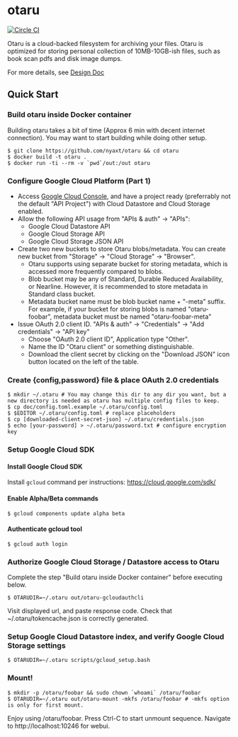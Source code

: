 # otaru
[![Circle CI](https://circleci.com/gh/nyaxt/otaru/tree/master.svg?style=shield&circle-token=99fc14b26125325054679985cf796989fcc1b8be)](https://circleci.com/gh/nyaxt/otaru/tree/master)

Otaru is a cloud-backed filesystem for archiving your files. Otaru is optimized for storing personal collection of 10MB-10GB-ish files, such as book scan pdfs and disk image dumps.

For more details, see [Design Doc](https://docs.google.com/document/d/1j57oi9LrB8Viycwx3a9B5_Bgc9tzRir3RyBr6gwBu5g/edit?usp=sharing)

## Quick Start

### Build otaru inside Docker container
Building otaru takes a bit of time (Approx 6 min with decent internet connection). You may want to start building while doing other setup.

    $ git clone https://github.com/nyaxt/otaru && cd otaru
    $ docker build -t otaru .
    $ docker run -ti --rm -v `pwd`/out:/out otaru

### Configure Google Cloud Platform (Part 1)
- Access [Google Cloud Console](https://console.developers.google.com), and have a project ready (preferrably not the default "API Project") with Cloud Datastore and Cloud Storage enabled.
- Allow the following API usage from "APIs & auth" -> "APIs":
  - Google Cloud Datastore API
  - Google Cloud Storage API
  - Google Cloud Storage JSON API
- Create two new buckets to store Otaru blobs/metadata. You can create new bucket from "Storage" -> "Cloud Storage" -> "Browser".
  - Otaru supports using separate bucket for storing metadata, which is accessed more frequently compared to blobs.
  - Blob bucket may be any of Standard, Durable Reduced Availability, or Nearline. However, it is recommended to store metadata in Standard class bucket.
  - Metadata bucket name must be blob bucket name + "-meta" suffix. For example, if your bucket for storing blobs is named "otaru-foobar", metadata bucket must be named "otaru-foobar-meta"
- Issue OAuth 2.0 client ID. "APIs & auth" -> "Credentials" -> "Add credentials" -> "API key"
  - Choose "OAuth 2.0 client ID", Application type "Other".
  - Name the ID "Otaru client" or something distinguishable.
  - Download the client secret by clicking on the "Download JSON" icon button located on the left of the table.

### Create {config,password} file & place OAuth 2.0 credentials

    $ mkdir ~/.otaru # You may change this dir to any dir you want, but a new directory is needed as otaru has multiple config files to keep.
    $ cp doc/config.toml.example ~/.otaru/config.toml
    $ $EDITOR ~/.otaru/config.toml # replace placeholders
    $ cp [downloaded-client-secret-json] ~/.otaru/credentials.json
    $ echo [your-password] > ~/.otaru/password.txt # configure encryption key

### Setup Google Cloud SDK

#### Install Google Cloud SDK
Install `gcloud` command per instructions: https://cloud.google.com/sdk/

#### Enable Alpha/Beta commands
    $ gcloud components update alpha beta

#### Authenticate gcloud tool
    $ gcloud auth login

### Authorize Google Cloud Storage / Datastore access to Otaru
Complete the step "Build otaru inside Docker container" before executing below.

    $ OTARUDIR=~/.otaru out/otaru-gcloudauthcli

Visit displayed url, and paste response code. Check that ~/.otaru/tokencache.json is correctly generated.

### Setup Google Cloud Datastore index, and verify Google Cloud Storage settings

    $ OTARUDIR=~/.otaru scripts/gcloud_setup.bash

### Mount!
    
    $ mkdir -p /otaru/foobar && sudo chown `whoami` /otaru/foobar
    $ OTARUDIR=~/.otaru out/otaru-mount -mkfs /otaru/foobar # -mkfs option is only for first mount.

Enjoy using /otaru/foobar. Press Ctrl-C to start unmount sequence. Navigate to http://localhost:10246 for webui.
